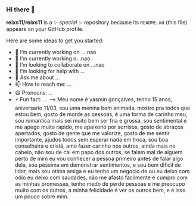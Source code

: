 ### Hi there 👋


**reixs11/reixs11** is a ✨ _special_ ✨ repository because its `README.md` (this file) appears on your GitHub profile.

Here are some ideas to get you started:

- 🔭 I’m currently working on ... nao 
- 🌱 I’m currently working o...nao 
- 👯 I’m looking to collaborate on ...nao 
- 🤔 I’m looking for help with ...
- 💬 Ask me about ... 
- 📫 How to reach me: ...
- 😄 Pronouns: ...
- ⚡ Fun fact: ...
-->
  Meu nome é yasmin gonçalves, tenho 15 anos, aniversario 11/03, sou uma menina bem animada, mostro pra todos que estou bem, gosto de morde as pessoas, é uma forma de carinho meu, sou romantica mais sei muito bem ser fria e grossa, sou sentimental e me apego muito rapido, me apaixono por sorrisos, gosto de abraços apertados, gosto de gente que me valorize, gosto de me sentir importante, ajudos todos sem esperar nada em troca, sou boa conselheira e cristã, amo fazer carinho nos outros, ainda mais no cabelo, não sou de cai em papo dos outros, se falam mal de alguem perto de mim eu vou conhecer a pessoa primeiro antes de falar algo dela, sou péssima em demonstrar sentimentos, e sou bem dificil de lidar, mais sou otima amiga e eu tenho um negocio de ou eu deixo com odio eu deixo com saudades, não me afasto facilmente e cumpro com as minhas promessas, tenho medo de perde pessoas e me preocupo muito com os outros, a minha felicidade é ver os outros bem, e é isso um pouco sobre mim. 
